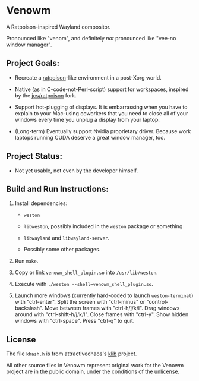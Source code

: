 # Venowm

A Ratpoison-inspired Wayland compositor.

Pronounced like "venom", and definitely *not* pronounced like "vee-no window manager".

## Project Goals:

- Recreate a [ratpoison](https://savannah.nongnu.org/projects/ratpoison)-like environment in a post-Xorg world.

- Native (as in C-code-not-Perl-script) support for workspaces, inspired by the [jcs/ratpoison](https://github.com/jcs/ratpoison) fork.

- Support hot-plugging of displays.  It is embarrassing when you have to explain to your Mac-using coworkers that you need to close all of your windows every time you unplug a display from your laptop.

- (Long-term) Eventually support Nvidia proprietary driver.  Because work laptops running CUDA deserve a great window manager, too.

## Project Status:

- Not yet usable, not even by the developer himself.

## Build and Run Instructions:

1. Install dependencies:

    - `weston`

    - `libweston`, possibly included in the `weston` package or something

    - `libwayland` and `libwayland-server`.

    - Possibly some other packages.

1. Run `make`.

1. Copy or link `venowm_shell_plugin.so` into `/usr/lib/weston`.

1. Execute with `./weston --shell=venowm_shell_plugin.so`.

1. Launch more windows (currently hard-coded to launch `weston-terminal`) with "ctrl-enter".  Split the screen with "ctrl-minus" or "control-backslash".  Move between frames with "ctrl-h/j/k/l".  Drag windows around with "ctrl-shift-h/j/k/l".  Close frames with "ctrl-y".  Show hidden windows with "ctrl-space".  Press "ctrl-q" to quit.

## License

The file `khash.h` is from attractivechaos's [klib](https://github.com/attractivechaos/klib) project.

All other source files in Venowm represent original work for the Venowm project are in the public domain, under the conditions of the [unlicense](https://unlicense.org/).
